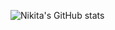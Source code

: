 ![Nikita's GitHub stats](https://github-readme-stats.vercel.app/api?username=nikita-volkov&show_icons=true)
